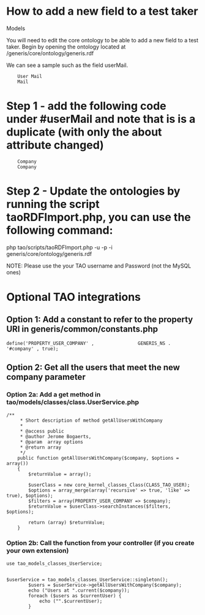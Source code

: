 <!--
parent: Tutorials
created_at: '2015-10-08 12:04:15'
updated_at: '2016-01-31 07:07:46'
authors:
    - 'Rex Wallen Tan'
tags:
    - Tutorials
-->

How to add a new field to a test taker
======================================

Models

You will need to edit the core ontology to be able to add a new field to a test taker. Begin by opening the ontology located at /generis/core/ontology/generis.rdf

We can see a sample such as the field userMail.





        User Mail
        Mail





Step 1 - add the following code under #userMail and note that is is a duplicate (with only the about attribute changed)
========================================================================================================================





        Company
        Company





Step 2 - Update the ontologies by running the script taoRDFImport.php, you can use the following command:
=========================================================================================================

php tao/scripts/taoRDFImport.php -u <TAO username> -p <TAO password> -i generis/core/ontology/generis.rdf

NOTE: Please use the your TAO username and Password (not the MySQL ones)

Optional TAO integrations
=========================

Option 1: Add a constant to refer to the property URI in generis/common/constants.php
-------------------------------------------------------------------------------------


    define('PROPERTY_USER_COMPANY' ,                GENERIS_NS . '#company' , true);

Option 2: Get all the users that meet the new company parameter
---------------------------------------------------------------

### Option 2a: Add a get method in tao/models/classes/class.UserService.php


    /**
         * Short description of method getAllUsersWithCompany
         *
         * @access public
         * @author Jerome Bogaerts,
         * @param  array options
         * @return array
         */
        public function getAllUsersWithCompany($company, $options = array())
        {
            $returnValue = array();

            $userClass = new core_kernel_classes_Class(CLASS_TAO_USER);
            $options = array_merge(array('recursive' => true, 'like' => true), $options);
            $filters = array(PROPERTY_USER_COMPANY => $company);
            $returnValue = $userClass->searchInstances($filters, $options);

            return (array) $returnValue;
        }

### Option 2b: Call the function from your controller (if you create your own extension)


    use tao_models_classes_UserService;


    $userService = tao_models_classes_UserService::singleton();
            $users = $userService->getAllUsersWithCompany($company);
            echo ("Users at ".current($company));
            foreach ($users as $currentUser) {
                echo ("".$currentUser);
            }


